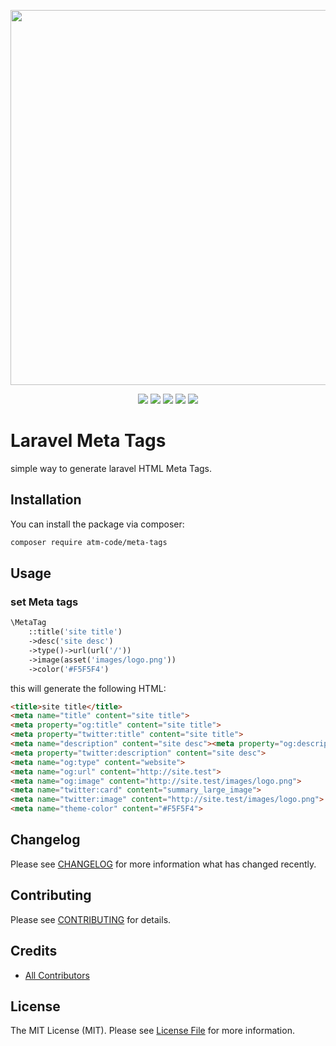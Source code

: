 <p align="center"><img src="https://banners.beyondco.de/meta%20tags.png?theme=light&packageManager=composer+require&packageName=atm-code-meta-tags&pattern=temple&style=style_1&description=meta+tags+for+laravel&md=0&showWatermark=1&fontSize=100px&images=https%3A%2F%2Flaravel.com%2Fimg%2Flogomark.min.svg" width="600"></p>

<p align="center">
<a href="https://packagist.org/packages/atm-code/meta-tags"><img src="https://img.shields.io/packagist/v/atm-code/meta-tags" /></a>
<a href="https://app.travis-ci.com/atm-code/meta-tags"><img src="https://app.travis-ci.com/atm-code/meta-tags.svg?branch=main" /></a>
<a href="https://github.styleci.io/repos/413043529?branch=main"><img src="https://github.styleci.io/repos/413043529/shield?branch=main" /></a>
<a href="https://packagist.org/packages/atm-code/meta-tags"><img src="https://img.shields.io/packagist/dt/atm-code/meta-tags" /></a>
<a href="https://github.com/atm-code/meta-tags"><img src="https://img.shields.io/github/stars/atm-code/meta-tags" /></a>
</p>

# Laravel Meta Tags

simple way to generate laravel HTML Meta Tags.

## Installation

You can install the package via composer:

```bash
composer require atm-code/meta-tags
```

## Usage

### set Meta tags

```php
\MetaTag
    ::title('site title')
    ->desc('site desc')
    ->type()->url(url('/'))
    ->image(asset('images/logo.png'))
    ->color('#F5F5F4')
```

this will generate the following HTML:

```html
<title>site title</title>
<meta name="title" content="site title">
<meta property="og:title" content="site title">
<meta property="twitter:title" content="site title">
<meta name="description" content="site desc"><meta property="og:description" content="site desc">
<meta property="twitter:description" content="site desc">
<meta name="og:type" content="website">
<meta name="og:url" content="http://site.test">
<meta name="og:image" content="http://site.test/images/logo.png">
<meta name="twitter:card" content="summary_large_image">
<meta name="twitter:image" content="http://site.test/images/logo.png">
<meta name="theme-color" content="#F5F5F4">
```

## Changelog

Please see [CHANGELOG](CHANGELOG.md) for more information what has changed recently.

## Contributing

Please see [CONTRIBUTING](CONTRIBUTING.md) for details.

## Credits

- [All Contributors](../../contributors)

## License

The MIT License (MIT). Please see [License File](LICENSE.md) for more information.
